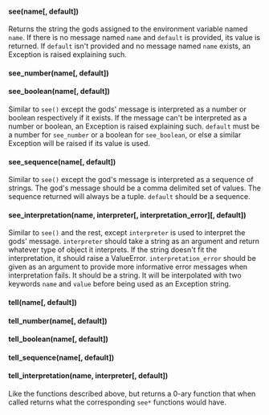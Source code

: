 #### see(name[, default])
Returns the string the gods assigned to the environment variable named `name`.
If there is no message named `name` and `default` is provided, its value is
returned. If `default` isn't provided and no message named `name` exists, an
Exception is raised explaining such.

#### see_number(name[, default])
#### see_boolean(name[, default])
Similar to `see()` except the gods' message is interpreted as a number or
boolean respectively if it exists. If the message can't be interpreted as a
number or boolean, an Exception is raised explaining such. `default` must be
a number for `see_number` or a boolean for `see_boolean`, or else a similar
Exception will be raised if its value is used.

#### see_sequence(name[, default])
Similar to `see()` except the god's message is interpreted as a sequence of
strings. The god's message should be a comma delimited set of values. The
sequence returned will always be a tuple. `default` should be a sequence.

#### see_interpretation(name, interpreter[, interpretation_error]\[, default]\)
Similar to `see()` and the rest, except `interpreter` is used to interpret
the gods' message. `interpreter` should take a string as an argument and return
whatever type of object it interprets. If the string doesn't fit the
interpretation, it should raise a ValueError.
`interpretation_error` should be given as an argument to provide more
informative error messages when interpretation fails. It should be a string. It
will be interpolated with two keywords `name` and `value` before being used
as an Exception string.

#### tell(name[, default])
#### tell_number(name[, default])
#### tell_boolean(name[, default])
#### tell_sequence(name[, default])
#### tell_interpretation(name, interpreter[, default])
Like the functions described above, but returns a 0-ary function that when
called returns what the corresponding `see*` functions would have.
